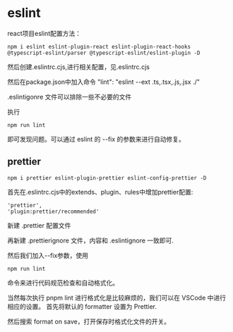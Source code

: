 # eslint
react项目eslint配置方法：
```
npm i eslint eslint-plugin-react eslint-plugin-react-hooks @typescript-eslint/parser @typescript-eslint/eslint-plugin -D
```
然后创建.eslintrc.cjs,进行相关配置，见.eslintrc.cjs

然后在package.json中加入命令 "lint": "eslint --ext .ts,.tsx,.js,.jsx ./"

.eslintigonre 文件可以排除一些不必要的文件

执行
```
npm run lint
```
即可发现问题。可以通过 eslint 的 --fix 的参数来进行自动修复。

## prettier 
```
npm i prettier eslint-plugin-prettier eslint-config-prettier -D
```
首先在.eslintrc.cjs中的extends、plugin、rules中增加prettier配置:
```
'prettier',
'plugin:prettier/recommended'
```
新建 .prettier 配置文件

再新建 .prettierignore 文件，内容和 .eslintignore 一致即可.

然后我们加入--fix参数，使用
```
npm run lint
```
命令来进行代码规范检查和自动格式化。

当然每次执行 pnpm lint 进行格式化是比较麻烦的，我们可以在 VSCode 中进行相应的设置。
首先将默认的 formatter 设置为 Prettier.

然后搜索 format on save，打开保存时格式化文件的开关。